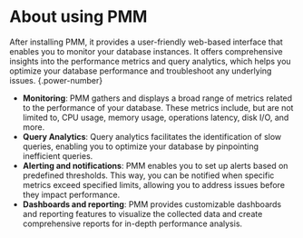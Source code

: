 # About using PMM

After installing PMM, it provides a user-friendly web-based interface that enables you to monitor your database instances. It offers comprehensive insights into the performance metrics and query analytics, which helps you optimize your database performance and troubleshoot any underlying issues.
{.power-number}

- **Monitoring**: PMM gathers and displays a broad range of metrics related to the performance of your database. These metrics include, but are not limited to, CPU usage, memory usage, operations latency, disk I/O, and more. 
- **Query Analytics**: Query analytics facilitates the identification of slow queries, enabling you to optimize your database by pinpointing inefficient queries. 
- **Alerting and notifications**: PMM enables you to set up alerts based on predefined thresholds. This way, you can be notified when specific metrics exceed specified limits, allowing you to address issues before they impact performance.
- **Dashboards and reporting**: PMM provides customizable dashboards and reporting features to visualize the collected data and create comprehensive reports for in-depth performance analysis.






